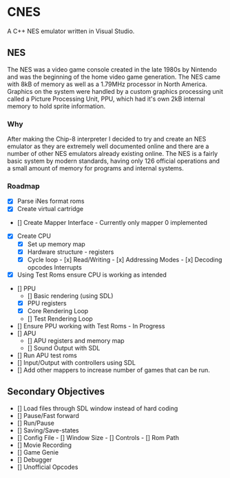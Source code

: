 # CNES

A C++ NES emulator written in Visual Studio.

## NES

The NES was a video game console created in the late 1980s by Nintendo and was the beginning of the home video game generation. The NES came with 8kB of memory as well as a 1.79MHz processor in North America. Graphics on the system were handled by a custom graphics processing unit called a Picture Processing Unit, PPU, which had it's own 2kB internal memory to hold sprite information.

### Why

After making the Chip-8 interpreter I decided to try and create an NES emulator as they are extremely well documented online and there
are a number of other NES emulators already existing online. 
The NES is a fairly basic system by modern standards, having only 126 official operations and a small amount of memory for programs and internal systems.

### Roadmap
- [x] Parse iNes format roms
- [x] Create virtual cartridge
- []  Create Mapper Interface - Currently only mapper 0 implemented
- [x] Create CPU
    - [x] Set up memory map
    - [x] Hardware structure - registers
    - [x] Cycle loop
          - [x] Read/Writing
          - [x] Addressing Modes
          - [x] Decoding opcodes
    Interrupts
- [x] Using Test Roms ensure CPU is working as intended
- [] PPU
  - [] Basic rendering (using SDL)
  - [x] PPU registers
  - [x] Core Rendering Loop
  - []  Test Rendering Loop
- [] Ensure PPU working with Test Roms - In Progress
- [] APU
     - [] APU registers and memory map
     - [] Sound Output with SDL
- [] Run APU test roms
- [] Input/Output with controllers using SDL
- [] Add other mappers to increase number of games that can be run.

## Secondary Objectives
- [] Load files through SDL window instead of hard coding
- [] Pause/Fast forward
- [] Run/Pause
- [] Saving/Save-states
- [] Config File
      - [] Window Size
      - [] Controls
      - [] Rom Path
- [] Movie Recording
- [] Game Genie
- [] Debugger
- [] Unofficial Opcodes
